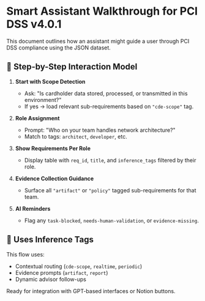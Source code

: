 # Smart Assistant Walkthrough for PCI DSS v4.0.1

This document outlines how an assistant might guide a user through PCI DSS compliance using the JSON dataset.

## 📌 Step-by-Step Interaction Model

1. **Start with Scope Detection**
   - Ask: "Is cardholder data stored, processed, or transmitted in this environment?"
   - If yes → load relevant sub-requirements based on `"cde-scope"` tag.

2. **Role Assignment**
   - Prompt: "Who on your team handles network architecture?"
   - Match to tags: `architect`, `developer`, etc.

3. **Show Requirements Per Role**
   - Display table with `req_id`, `title`, and `inference_tags` filtered by their role.

4. **Evidence Collection Guidance**
   - Surface all `"artifact"` or `"policy"` tagged sub-requirements for that team.

5. **AI Reminders**
   - Flag any `task-blocked`, `needs-human-validation`, or `evidence-missing`.

## 🧠 Uses Inference Tags

This flow uses:
- Contextual routing (`cde-scope`, `realtime`, `periodic`)
- Evidence prompts (`artifact`, `report`)
- Dynamic advisor follow-ups

Ready for integration with GPT-based interfaces or Notion buttons.
